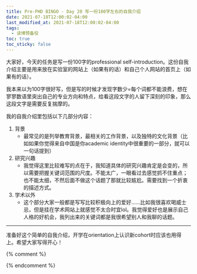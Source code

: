 ```yaml
---
title: Pre-PHD BINGO - Day 20 写一份100字左右的自我介绍
date: 2021-07-18T12:00:02-04:00
last_modified_at: 2021-07-18T12:00:02-04:00
tags:
  - 读博预备役
toc: true
toc_sticky: false
---
```


大家好，今天的任务是写一份100字的professional self-introduction。这份自我介绍主要是用来放在实验室的网站上（如果有的话）和自己个人网站的首页上（如果有的话）。

<!--more-->

我本来以为100字很好写，但是写的时候才发现字数少=每个词都不能浪费，想在寥寥数语里突出自己的专业方向和特点，给看这段文字的人留下深刻的印象，那么这段文字是需要反复揣摩的。

我的自我介绍里包括以下几部分内容：

1.  背景
    -   最常见的是列举教育背景，最相关的工作背景，以及独特的文化背景（比如如果你觉得来自中国是你academic identity中很重要的一部分，就可以一句话提到）
2.  研究兴趣
    -   我觉得这里比较难写的点在于，我知道具体的研究兴趣肯定是会变的，所以需要把握关键词范围的尺度。不能太广，一眼看过去感觉抓不住重点；也不能太细，不然后面不做这个话题了那就比较尴尬。需要找到一个折衷的描述方式。
3.  学术以外
    -   这个部分大家一般都是写写比较积极向上的爱好……比如我很喜欢喝威士忌，但是挂在学术网站上就感觉不太合时宜lol。我觉得爱好也是展示自己人格的好机会，我列出来的关键词都是我很希望别人和我聊的话题。

---
准备好这个简单的自我介绍，开学在orientation上认识新cohort时应该也用得上。希望大家写得开心！

{% comment %}


{% endcomment %}